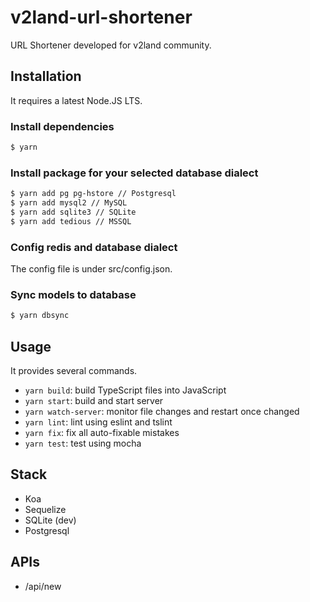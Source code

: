 # v2land-url-shortener
URL Shortener developed for v2land community.

## Installation

It requires a latest Node.JS LTS.

### Install dependencies

```bash
$ yarn
```

### Install package for your selected database dialect

```bash
$ yarn add pg pg-hstore // Postgresql
$ yarn add mysql2 // MySQL
$ yarn add sqlite3 // SQLite
$ yarn add tedious // MSSQL
```

### Config redis and database dialect

The config file is under src/config.json.

### Sync models to database

```bash
$ yarn dbsync
```

## Usage

It provides several commands.

- `yarn build`: build TypeScript files into JavaScript
- `yarn start`: build and start server
- `yarn watch-server`: monitor file changes and restart once changed
- `yarn lint`: lint using eslint and tslint
- `yarn fix`: fix all auto-fixable mistakes
- `yarn test`: test using mocha


## Stack

- Koa
- Sequelize
- SQLite (dev)
- Postgresql

## APIs
- /api/new